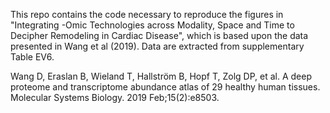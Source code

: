 This repo contains the code necessary to reproduce the figures in "Integrating -Omic Technologies across Modality, Space and Time to Decipher Remodeling in Cardiac Disease", which is based upon the data presented in Wang et al (2019). Data are extracted from supplementary Table EV6.

Wang D, Eraslan B, Wieland T, Hallström B, Hopf T, Zolg DP, et al. A deep proteome and transcriptome abundance atlas of 29 healthy human tissues. Molecular Systems Biology. 2019 Feb;15(2):e8503.
